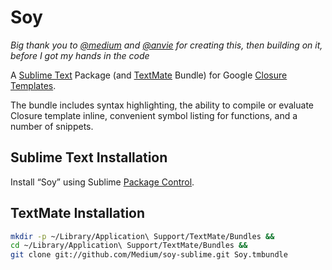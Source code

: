 # Soy

_Big thank you to [@medium](https://github.com/medium) and [@anvie](https://github.com/anvie) for creating this, then building on it, before I got my hands in the code_

A [Sublime Text](http://www.sublimetext.com/) Package (and [TextMate](http://macromates.com/) Bundle) for Google [Closure Templates](http://code.google.com/closure/templates/).

The bundle includes syntax highlighting, the ability to compile or evaluate Closure template inline, convenient symbol listing for functions, and a number of snippets.


## Sublime Text Installation

Install “Soy” using Sublime [Package Control](https://sublime.wbond.net/).


## TextMate Installation

```sh
mkdir -p ~/Library/Application\ Support/TextMate/Bundles &&
cd ~/Library/Application\ Support/TextMate/Bundles &&
git clone git://github.com/Medium/soy-sublime.git Soy.tmbundle
```
